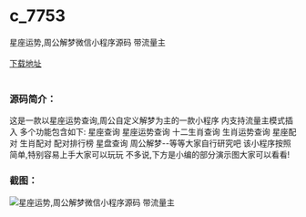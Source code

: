 # c_7753
星座运势,周公解梦微信小程序源码 带流量主
<br/></br>
[下载地址](https://www.uuid2.com/7753.html "下载地址")
<br/></br>
<h3>源码简介：</h3>
<p>这是一款以星座运势查询,周公自定义解梦为主的一款小程序
内支持流量主模式插入
多个功能包含如下:
星座查询
星座运势查询
十二生肖查询
生肖运势查询
星座配对
生肖配对
配对排行榜
星盘查询
周公解梦--等等大家自行研究吧
该小程序按照简单,特别容易上手大家可以玩玩
不多说,下方是小编的部分演示图大家可以看看!<p>
<h3>截图：</h3>
<img src="https://www.uuid2.com/wp-content/uploads/img/uimage/61591648437098.gif" alt="星座运势,周公解梦微信小程序源码 带流量主">
